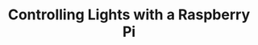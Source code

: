 ---
title: Controlling Lights with a Raspberry Pi
description: Successfully controlled LED light strips with IR signals by analyzing live music
url: #
---